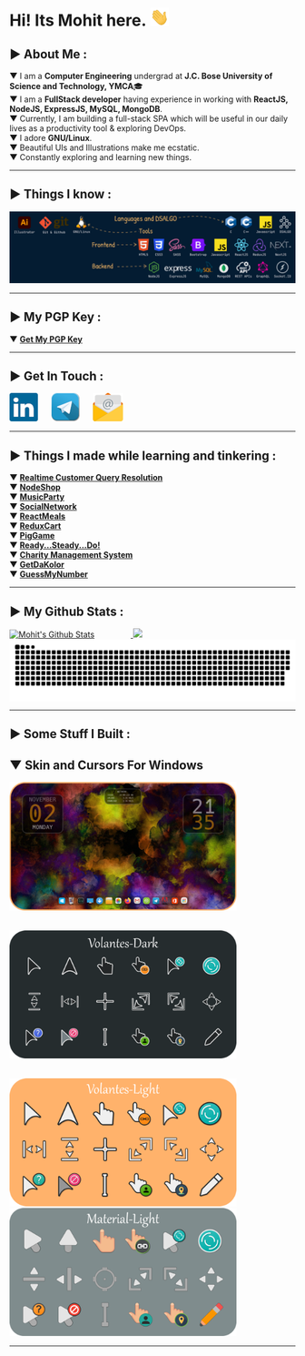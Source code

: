 <!--
* @Author: Mohit Pathak
* @Date:   2021-01-30 03:39:33
* @Last Modified by:   Mohit Pathak
* @Last Modified time: 2022-07-26 07:12:53
 -->

# Hi! Its Mohit here.&nbsp;<img height="32px" src="./Images/wave.gif"/>

## ▶ About Me :

▼ I am a **Computer Engineering** undergrad at **J.C. Bose University of Science and Technology, YMCA**🎓<br>
▼ I am a **FullStack developer** having experience in working with **ReactJS, NodeJS, ExpressJS, MySQL, MongoDB**.<br>
▼ Currently, I am building a full-stack SPA which will be useful in our daily lives as a productivity tool & exploring DevOps.<br>
▼ I adore **GNU/Linux**.<br>
▼ Beautiful UIs and Illustrations make me ecstatic.<br>
▼ Constantly exploring and learning new things.<br>

---

## ▶ Things I know :

![Tools and Technologies](./Images/Banner.png)

---

## ▶ My PGP Key :

▼ [**Get My PGP Key**][pgp]

---

## ▶ Get In Touch :

[![LinkedIn](./Images/linkedinlogosmall.png)][linkedin]&nbsp;&nbsp;&nbsp;&nbsp;&nbsp;
[![Telegram](./Images/telegramlogosmall.png)][telegram]&nbsp;&nbsp;&nbsp;&nbsp;&nbsp;
[![Email](./Images/emaillogosmall.png)][email]&nbsp;&nbsp;&nbsp;&nbsp;&nbsp;

---

## ▶ Things I made while learning and tinkering :

▼ **[Realtime Customer Query Resolution][project11]**<br>
▼ **[NodeShop][project8]**<br>
▼ **[MusicParty][project10]**<br>
▼ **[SocialNetwork][project9]**<br>
▼ **[ReactMeals][project6]**<br>
▼ **[ReduxCart][project7]**<br>
▼ **[PigGame][project5]**<br>
▼ **[Ready...Steady...Do!][project2]**<br>
▼ **[Charity Management System][project1]**<br>
▼ **[GetDaKolor][project3]**<br>
▼ **[GuessMyNumber][project4]**<br>

---

## ▶ My Github Stats :

<a href="#">
 <img height="175px" style="margin-right:64px;" src="https://github-readme-stats-eight-theta.vercel.app/api?username=aystic&count_private=true&hide=stars&show_icons=true&theme=great-gatsby&border_radius=16px&border_color=#999" alt="Mohit's Github Stats"/>
</a>
<a href="#">
  <img height="175px" src="https://github-readme-stats-eight-theta.vercel.app/api/top-langs/?username=aystic&layout=compact&hide=html,css&langs_count=10&theme=great-gatsby&border_radius=16px&border_color=#999"/> 
</a>

<br/>

<a href="#">
  <img align="center" src="https://github.com/aystic/aystic/blob/output/github-contribution-grid-snake.svg" alt="snake"/>
</a>

---

## ▶ Some Stuff I Built :

## ▼ Skin and Cursors For Windows

<a href="#"><img src="./Images/windowsdesktop.png" width="400px" style="margin-right:32px;margin-bottom:32px;"/></a>
<a href="https://www.deviantart.com/aystic/art/Volantes-Dark-879809065"><img src="./Images/Volantes-Dark.png" width="400px" style="margin-bottom:32px;"/></a>
<a href="https://www.deviantart.com/aystic/art/Volantes-Light-880018331"><img src="./Images/Volantes-Light.png" width="400px" style="margin-right:32px"/></a>
<a href="https://www.deviantart.com/aystic/art/Material-Light-879897389"><img src="./Images/Material-Light.png" width="400px" /></a>

---

[email]: <mailto: itspmohit@gmail.com>
[linkedin]: https://www.linkedin.com/in/aystic/
[project1]: https://github.com/aystic/CharityManagementSystem
[project2]: https://github.com/aystic/ReadySteadyDo
[project3]: https://github.com/aystic/GetDaKolor
[project4]: https://github.com/aystic/GuessMyNumber
[project5]: https://github.com/aystic/PigGame
[project6]: https://github.com/aystic/ReactMeals
[project7]: https://github.com/aystic/ReduxCart
[project8]: https://github.com/aystic/NodeShop
[project9]: https://github.com/aystic/Social-Network
[project10]: https://github.com/aystic/MusicParty
[project11]: https://github.com/aystic/CustomerQueryResolution
[telegram]: https://t.me/aystic0_0
[hack]: https://github.com/source-foundry/Hack
[firacode]: https://github.com/tonsky/FiraCode
[pgp]: https://aystic.github.io/PublicKey/
[material_light]: https://www.deviantart.com/aystic/art/Material-Light-879897389
[volantes_dark]: https://www.deviantart.com/aystic/art/Volantes-Dark-879809065
[volantes_light]: https://www.deviantart.com/aystic/art/Volantes-Light-880018331
